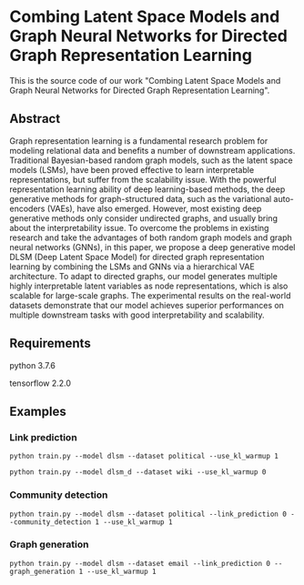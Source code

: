 # Combing Latent Space Models and Graph Neural Networks for Directed Graph Representation Learning

This is the source code of our work "Combing Latent Space Models and Graph Neural Networks for Directed Graph Representation Learning".

## Abstract

Graph representation learning is a fundamental research problem for modeling relational data and benefits a number of downstream applications. Traditional Bayesian-based random graph models, such as the latent space models (LSMs), have been proved effective to learn interpretable representations, but suffer from the scalability issue. With the powerful representation learning ability of deep learning-based methods, the deep generative methods for graph-structured data, such as the variational auto-encoders (VAEs), have also emerged. However, most existing deep generative methods only consider undirected graphs, and usually bring about the interpretability issue. To overcome the problems in existing research and take the advantages of both random graph models and graph neural networks (GNNs), in this paper, we propose a deep generative model DLSM (Deep Latent Space Model) for directed graph representation learning by combining the LSMs and GNNs via a hierarchical VAE architecture. To adapt to directed graphs, our model generates multiple highly interpretable latent variables as node representations, which is also scalable for large-scale graphs. The experimental results on the real-world datasets demonstrate that our model achieves superior performances on multiple downstream tasks with good interpretability and scalability.

## Requirements

python 3.7.6

tensorflow 2.2.0

## Examples

### Link prediction

```
python train.py --model dlsm --dataset political --use_kl_warmup 1
```
```
python train.py --model dlsm_d --dataset wiki --use_kl_warmup 0
```

### Community detection

```
python train.py --model dlsm --dataset political --link_prediction 0 --community_detection 1 --use_kl_warmup 1
```

### Graph generation

```
python train.py --model dlsm --dataset email --link_prediction 0 --graph_generation 1 --use_kl_warmup 1
```

